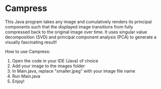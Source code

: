 # Campress

This Java program takes any image and cumulatively renders its principal components such that the displayed image transitions from fully compressed back to the original image over time. It uses singular value decomposition (SVD) and principal component analysis (PCA) to generate a visually fascinating result!

How to use Campress:
1. Open the code in your IDE (Java) of choice
2. Add your image to the images folder
3. In Main.java, replace "smaller.jpeg" with your image file name
4. Run Main.java
5. Enjoy!
